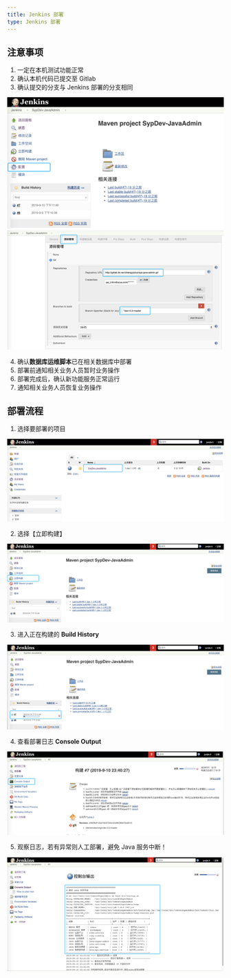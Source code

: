 ```yaml
---
title: Jenkins 部署
type: Jenkins 部署
---
```


## 注意事项

1. 一定在本机测试功能正常
2. 确认本机代码已提交至 Gitlab
3. 确认提交的分支与 Jenkins 部署的分支相同
  
  ![确认提交的分支与 Jenkins 部署的分支相同](/images/jenkins-deploy/jenkins-deploy-gitlab-branch01.png)
  ![确认提交的分支与 Jenkins 部署的分支相同](/images/jenkins-deploy/jenkins-deploy-gitlab-branch02.png)

4. 确认**数据库运维脚本**已在相关数据库中部署
5. 部署前通知相关业务人员暂时业务操作
6. 部署完成后，确认新功能服务正常运行
7. 通知相关业务人员恢复业务操作

## 部署流程

1. 选择要部署的项目

  ![选择要部署的项目](/images/jenkins-deploy/jenkins-deploy-step01.png)

2. 选择【立即构建】

  ![选择【立即构建】](/images/jenkins-deploy/jenkins-deploy-step02.png)
  
3. 进入正在构建的 **Build History**

  ![进入正在构建的 Build History](/images/jenkins-deploy/jenkins-deploy-step03.png)
  
4. 查看部署日志 **Console Output**

  ![查看部署日志 Console Output](/images/jenkins-deploy/jenkins-deploy-step04.png)
  
5. 观察日志，若有异常则人工部署，避免 Java 服务中断！

  ![观察日志，若有异常则人工部署，避免 Java 服务中断](/images/jenkins-deploy/jenkins-deploy-step05.png)
  